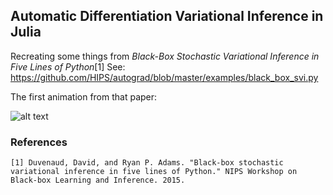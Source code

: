## Automatic Differentiation Variational Inference in Julia

Recreating some things from *Black-Box Stochastic Variational Inference in Five Lines of Python*[1]
See: https://github.com/HIPS/autograd/blob/master/examples/black_box_svi.py






The first animation from that paper:

![alt text](https://github.com/vtrubets/toy_bbvi/raw/master/mygif.gif)


### References
    [1] Duvenaud, David, and Ryan P. Adams. "Black-box stochastic variational inference in five lines of Python." NIPS Workshop on Black-box Learning and Inference. 2015.


